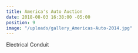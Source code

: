 ```yaml
---
title: America's Auto Auction
date: 2018-08-03 16:38:00 -05:00
position: 9
image: "/uploads/gallery_Americas-Auto-2014.jpg"
---
```


Electrical Conduit